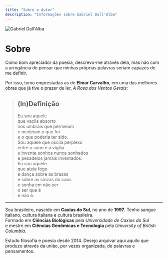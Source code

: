 ```yaml
---
title: "Sobre o Autor"
description: "Informações sobre Gabriel Dall'Alba"
---
```


<div class="photo-container">
  <img src="/essencias/personal.jpg" alt="Gabriel Dall'Alba" class="circle-photo">
</div>

# Sobre

Como bom apreciador da poesia, descrevo-me através dela, mas não com a arrogância de pensar que minhas próprias palavras seriam capazes de me definir.

Por isso, tomo emprestadas as de **Elmar Carvalho**, em uma das melhores obras que já tive o prazer de ler,   *A Rosa dos Ventos Gerais*:

> ## (In)Definição  
> Eu sou aquele  
> que vacila absorto  
> nos umbrais que permeiam  
> e medeiam o que foi  
> e o que poderia ter sido.  
> Sou aquele que oscila perplexo  
> entre o sono e a vigília  
> e inventa sonhos nunca sonhados  
> e pesadelos jamais inventados.  
> Eu sou aquele  
> que ateia fogo  
> e dança sobre as brasas  
> e sobre as cinzas do caos  
> e sonha em não ser  
> o ser que é  
> e não é.

---

Sou brasileiro, nascido em **Caxias do Sul**, no ano de **1997**. Tenho sangue italiano, cultura italiana e cultura brasileira.  
Formado em **Ciências Biológicas** pela *Universidade de Caxias do Sul*  
e mestre em **Ciências Genômicas e Tecnologia** pela *University of British Columbia*.

Estudo filosofia e poesia desde 2014.
Desejo arquivar aqui aquilo que produzo através da união, por vezes organizada, de palavras e pensamentos.
